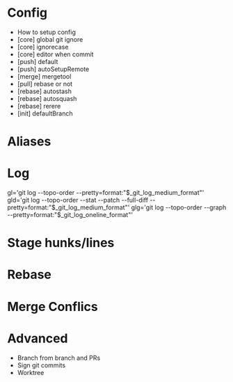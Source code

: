 # Config

* How to setup config
* [core] global git ignore
* [core] ignorecase
* [core] editor when commit
* [push] default
* [push] autoSetupRemote
* [merge] mergetool
* [pull] rebase or not
* [rebase] autostash
* [rebase] autosquash
* [rebase] rerere
* [init] defaultBranch

# Aliases

# Log
gl='git log --topo-order --pretty=format:"$_git_log_medium_format"'
gld='git log --topo-order --stat --patch --full-diff --pretty=format:"$_git_log_medium_format"'
glg='git log --topo-order --graph --pretty=format:"$_git_log_oneline_format"'

# Stage hunks/lines

# Rebase

# Merge Conflics

# Advanced
* Branch from branch and PRs
* Sign git commits
* Worktree
